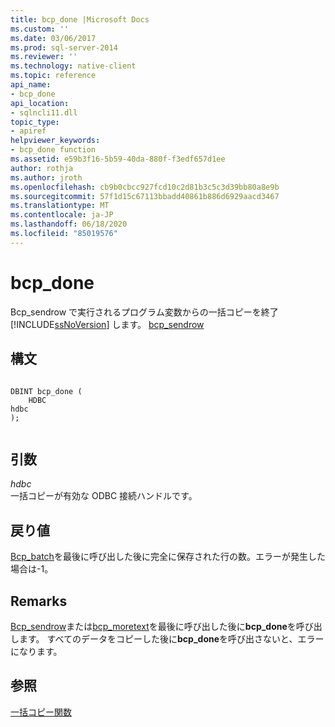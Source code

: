```yaml
---
title: bcp_done |Microsoft Docs
ms.custom: ''
ms.date: 03/06/2017
ms.prod: sql-server-2014
ms.reviewer: ''
ms.technology: native-client
ms.topic: reference
api_name:
- bcp_done
api_location:
- sqlncli11.dll
topic_type:
- apiref
helpviewer_keywords:
- bcp_done function
ms.assetid: e59b3f16-5b59-40da-880f-f3edf657d1ee
author: rothja
ms.author: jroth
ms.openlocfilehash: cb9b0cbcc927fcd10c2d81b3c5c3d39bb80a8e9b
ms.sourcegitcommit: 57f1d15c67113bbadd40861b886d6929aacd3467
ms.translationtype: MT
ms.contentlocale: ja-JP
ms.lasthandoff: 06/18/2020
ms.locfileid: "85019576"
---
```

# <a name="bcp_done"></a>bcp_done
  Bcp_sendrow で実行されるプログラム変数からの一括コピーを終了 [!INCLUDE[ssNoVersion](../../includes/ssnoversion-md.md)] します。 [bcp_sendrow](bcp-sendrow.md)  
  
## <a name="syntax"></a>構文  
  
```  
  
DBINT bcp_done (  
    HDBC   
hdbc  
);  
  
```  
  
## <a name="arguments"></a>引数  
 *hdbc*  
 一括コピーが有効な ODBC 接続ハンドルです。  
  
## <a name="returns"></a>戻り値  
 [Bcp_batch](bcp-batch.md)を最後に呼び出した後に完全に保存された行の数。エラーが発生した場合は-1。  
  
## <a name="remarks"></a>Remarks  
 [Bcp_sendrow](bcp-sendrow.md)または[bcp_moretext](bcp-moretext.md)を最後に呼び出した後に**bcp_done**を呼び出します。 すべてのデータをコピーした後に**bcp_done**を呼び出さないと、エラーになります。  
  
## <a name="see-also"></a>参照  
 [一括コピー関数](sql-server-driver-extensions-bulk-copy-functions.md)  
  
  
